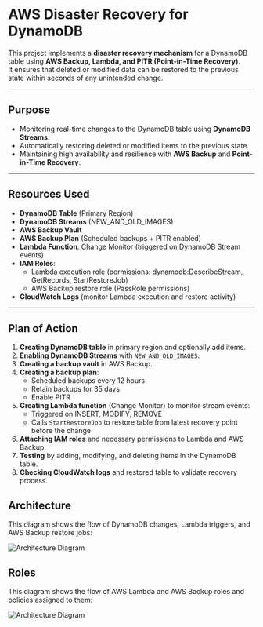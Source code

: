 #  AWS Disaster Recovery for DynamoDB

This project implements a **disaster recovery mechanism** for a DynamoDB table using **AWS Backup, Lambda, and PITR (Point-in-Time Recovery)**.  
It ensures that deleted or modified data can be restored to the previous state within seconds of any unintended change.

---

## Purpose

- Monitoring real-time changes to the DynamoDB table using **DynamoDB Streams**.
- Automatically restoring deleted or modified items to the previous state.
- Maintaining high availability and resilience with **AWS Backup** and **Point-in-Time Recovery**.

---

##  Resources Used

- **DynamoDB Table** (Primary Region)
- **DynamoDB Streams** (NEW_AND_OLD_IMAGES)
- **AWS Backup Vault**
- **AWS Backup Plan** (Scheduled backups + PITR enabled)
- **Lambda Function**: Change Monitor (triggered on DynamoDB Stream events)
- **IAM Roles**:
  - Lambda execution role (permissions: dynamodb:DescribeStream, GetRecords, StartRestoreJob)
  - AWS Backup restore role (PassRole permissions)
- **CloudWatch Logs** (monitor Lambda execution and restore activity)

---

##  Plan of Action

1. **Creating DynamoDB table** in primary region and optionally add items.
2. **Enabling DynamoDB Streams** with `NEW_AND_OLD_IMAGES`.
3. **Creating a backup vault** in AWS Backup.
4. **Creating a backup plan**:
   - Scheduled backups every 12 hours
   - Retain backups for 35 days
   - Enable PITR
5. **Creating Lambda function** (Change Monitor) to monitor stream events:
   - Triggered on INSERT, MODIFY, REMOVE
   - Calls `StartRestoreJob` to restore table from latest recovery point before the change
6. **Attaching IAM roles** and necessary permissions to Lambda and AWS Backup.
7. **Testing** by adding, modifying, and deleting items in the DynamoDB table.
8. **Checking CloudWatch logs** and restored table to validate recovery process.


## Architecture

This diagram shows the flow of DynamoDB changes, Lambda triggers, and AWS Backup restore jobs:

![Architecture Diagram]("C:\Users\rahul\Pictures\Screenshots\Disaster-Recovery-AWS\Disaster_recovery_architecture_diagram.jpg")

## Roles

This diagram shows the flow of AWS Lambda and AWS Backup roles and policies assigned to them:

![Architecture Diagram](""C:\Users\rahul\Pictures\Screenshots\Disaster-Recovery-AWS\Roles.jpg")


